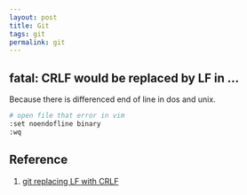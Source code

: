 ```yaml
---
layout: post
title: Git
tags: git
permalink: git
---
```


## fatal: CRLF would be replaced by LF in ...

Because there is differenced end of line in dos and unix.

```sh
# open file that error in vim
:set noendofline binary
:wq
```

## Reference
1. [git replacing LF with CRLF](http://stackoverflow.com/questions/1967370/git-replacing-lf-with-crlf)
